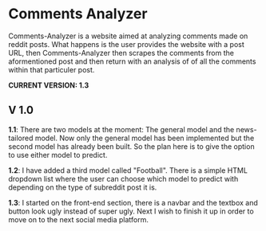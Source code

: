 # Comments Analyzer
Comments-Analyzer is a website aimed at analyzing comments made on reddit posts. What happens is the user provides the website with a post URL, then Comments-Analyzer then scrapes
the comments from the aformentioned post and then return with an analysis of of all the comments within that particuler post. 

**CURRENT VERSION: 1.3**

## V 1.0
**1.1**:  There are two models at the moment: The general model and the news-tailored model. Now only the general model has been implemented but the second model has already been built. So the plan here is to give the option to use either model to predict.

**1.2**: I have added a third model called "Football". There is a simple HTML dropdown list where the user can choose which model to predict with depending on the type of subreddit post it is. 

**1.3**: I started on the front-end section, there is a navbar and the textbox and button look ugly instead of super ugly. Next I wish to finish it up in order to move on to the next social media platform.
